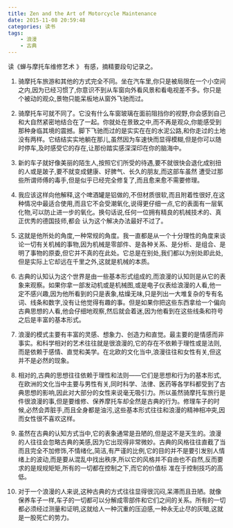 ```yaml
---
title: Zen and the Art of Motorcycle Maintenance 
date: 2015-11-08 20:59:48
categories: 读书
tags:
	- 浪漫
	- 古典
---
```


读《蝉与摩托车维修艺术 》 有感，摘精要段句记录之。

1. 骑摩托车旅游和其他的方式完全不同。坐在汽车里,你只是被局限在一个小空间之内,因为已经习惯了,你意识不到从车窗向外看风景和看电视差不多。你只是个被动的观众,景物只能呆板地从窗外飞驰而过。 

2. 骑摩托车可就不同了。它没有什么车窗玻璃在面前阻挡你的视野,你会感到自己和大自然紧密地结合在了一起。你就处在景致之中,而不再是观众,你能感受到那种身临其境的震撼。脚下飞驰而过的是实实在在的水泥公路,和你走过的土地没有两样。它结结实实地躺在那儿,虽然因为车速快而显得模糊,但是你可以随时停车,及时感受它的存在,让那份踏实感深深印在你的脑海中。 
3. 新的车子就好像美丽的陌生人,按照它们所受的待遇,要不就很快会退化成别扭的人或是跛子,要不就变成健康、好脾气、长久的朋友,而这部车虽然 遭受过那些所谓师傅的毒手,但是似乎已经完全修复了,而且愈来愈不需要修理。 
4. 我应该这样向他解释,这个啤酒罐是铝做的,不但材质很软,而且附着性很好,在这种情况中最适合使用,而且它不会受潮氧化,说得更仔细一点,它的表面有一层氧化物,可以防止进一步的氧化。换句话说,任何一位拥有精良的机械技术的、真正优秀的德国技师,都会 认为这个解决办法最好不过了。
5. 这就是他所处的角度,一种常规的角度。我一直都是从一个十分理性的角度来谈论一切有关机械的事物,因为机械是零部件、是各种关系、是分析、是组合、是明了事物的原委,但它并不真的在此处。它总是在别处,我们都以为别处即此处,但是实际上它却远在千里之外,这就是机械的本质。 
6. 古典的认知认为这个世界是由一些基本形式组成的,而浪漫的认知则是从它的表象来观察。如果你拿一部发动机或是机械图,或是电子仪表给浪漫的人看,他一定不感兴趣,因为他所看到的只是表象,枯燥无味,只是列出一大堆复杂的专有名词、线条和数字,没有让他觉得有趣的事。但是如果你把这些东西拿给一个偏向古典思想的人看,他会仔细地观察,然后就会着迷,因为他看到在这些线条和符号之后是丰富的基本形式。
7. 浪漫的模式主要有丰富的灵感、想象力、创造力和直觉。最主要的是情感而非事实。和科学相对的艺术往往就是很浪漫的,它的存在不依赖于理性或是法则,而是依赖于感情、直觉和美学。在北欧的文化当中,浪漫往往和女性有关,但这并不是必然的现象。
8. 相对的,古典的思想往往依赖于理性和法则——它们是思想和行为的基本形式,在欧洲的文化当中主要与男性有关,同时科学、法律、医药等各学科都受到了古典思想的影响,因此对大部分的女性来说毫无吸引力。所以虽然骑摩托车旅行是件很浪漫的事,但是要维修、保养摩托车却全然是古典的行为。修理车子的时候,必然会弄脏手,而且全身都是油污,这些基本形式往往和浪漫的精神相冲突,因而女性很不喜欢这样。
9. 虽然在古典的认知方式当中,它的表象通常是丑陋的,但是这不是天生的。浪漫的人往往会忽略古典的美感,因为它出现得非常微妙。古典的风格往往直截了当而且完全不加修饰,不情绪化,简洁,有严谨的比例,它的目的并不是要引发别人情绪上的波动,而是要从混乱中找出秩序,所以它的风格并不自由也不自然,反而要求的是规规矩矩,所有的一切都在控制之下,而它的价值标 准在于控制技巧的高低。
10. 对于一个浪漫的人来说,这种古典的方式往往显得很沉闷,呆滞而且丑陋。就像保养车子一样,车子的一切都可以分解成零部件和它们之间的关系。所有的一切都必须经过测量和证明,这就给人一种沉重的压迫感,一种永无止尽的灰暗,这就是一股死亡的势力。 







